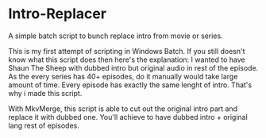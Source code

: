 # Intro-Replacer
A simple batch script to bunch replace intro from movie or series.

This is my first attempt of scripting in Windows Batch.
If you still doesn't know what this script does then here's the explanation: I wanted to have Shaun The Sheep with dubbed intro but original audio in rest of the episode. As the every series has 40+ episodes, do it manually would take large amount of time. Every episode has exactly the same lenght of intro. That's why i made this script.

With MkvMerge, this script is able to cut out the original intro part and replace it with dubbed one. You'll achieve to have dubbed intro + original lang rest of episodes.
